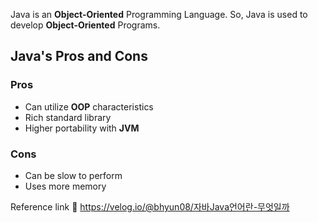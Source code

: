 Java is an **Object-Oriented** Programming Language.
So, Java is used to develop **Object-Oriented** Programs.

## Java's Pros and Cons

### Pros
- Can utilize **OOP** characteristics
- Rich standard library
- Higher portability with **JVM**

### Cons
- Can be slow to perform
- Uses more memory

Reference link 🙂
https://velog.io/@bhyun08/자바Java언어란-무엇일까
